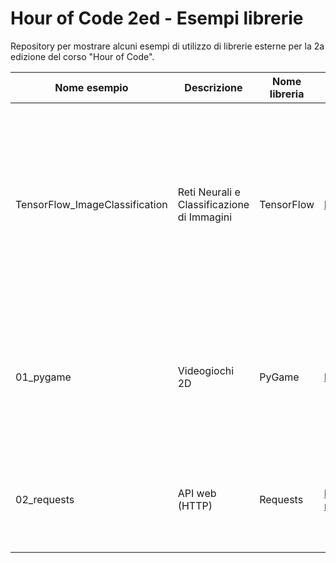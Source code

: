 # Hour of Code 2ed - Esempi librerie

 Repository per mostrare alcuni esempi di utilizzo di librerie esterne per la 2a edizione del corso "Hour of Code".

Nome esempio | Descrizione | Nome libreria | Sito internet | Note
--- | --- | --- | --- | ---
TensorFlow_ImageClassification | Reti Neurali e Classificazione di Immagini | TensorFlow | https://www.tensorflow.org/ | Questo esempio non è incluso nella repo; si veda il Google Colab presente nella lezione su "Scripting e Librerie"
01_pygame | Videogiochi 2D | PyGame | http://www.pygame.org/ | Clone di Space Invaders già fornito nella libreria, con commenti tradotti e aggiunti
02_requests | API web (HTTP) | Requests | https://docs.python-requests.org/ | Utility da riga di comando per cercare libri per titolo online